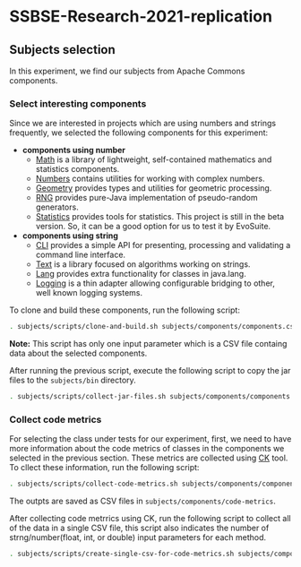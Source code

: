 # SSBSE-Research-2021-replication

## Subjects selection
In this experiment, we find our subjects from Apache Commons components.

### Select interesting components
Since we are interested in projects which are using numbers and strings frequently, we selected the following components for this experiment:

* __components using number__
    * [Math](https://github.com/apache/commons-math) is a library of lightweight, self-contained mathematics and statistics components.
    * [Numbers](https://github.com/apache/commons-numbers) contains utilities for working with complex numbers.
    * [Geometry](https://github.com/apache/commons-geometry) provides types and utilities for geometric processing.
    * [RNG](https://github.com/apache/commons-rng) provides pure-Java implementation of pseudo-random generators.
    * [Statistics](https://github.com/apache/commons-statistics) provides tools for statistics. This project is still in the beta version. So, it can be a good option for us to test it by EvoSuite.
* __components using string__
    * [CLI](https://github.com/apache/commons-cli) provides a simple API for presenting, processing and validating a command line interface.
    * [Text](https://github.com/apache/commons-text) is a library focused on algorithms working on strings.
    * [Lang](https://github.com/apache/commons-lang) provides extra functionality for classes in java.lang.
    * [Logging](https://github.com/apache/commons-logging) is a thin adapter allowing configurable bridging to other, well known logging systems.

To clone and build these components, run the following script:

```bash
. subjects/scripts/clone-and-build.sh subjects/components/components.csv 
```
__Note:__ This script has only one input parameter which is a CSV file containg data about the selected components.

After running the previous script, execute the following script to copy the jar files to the `subjects/bin` directory.


```bash
. subjects/scripts/collect-jar-files.sh subjects/components/components.csv
```

### Collect code metrics
For selecting the class under tests for our experiment, first, we need to have more information about the code metrics of classes in the components we selected in the previous section.
These metrics are collected using [CK](https://github.com/mauricioaniche/ck) tool. To cllect these information, run the following script:

```bash
. subjects/scripts/collect-code-metrics.sh subjects/components/components.csv 
```
The outpts are saved as CSV files in `subjects/components/code-metrics`.

After collecting code metrrics using CK, run the following script to collect all of the data in a single CSV file, this script also indicates the number of strng/number(float, int, or double) input parameters for each method.

```bash
. subjects/scripts/create-single-csv-for-code-metrics.sh subjects/components/components.csv 
```

